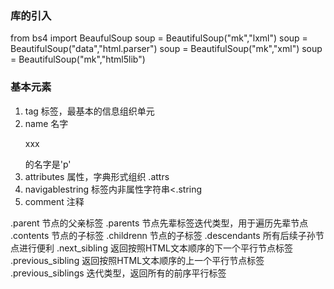### 库的引入
from bs4 import BeaufulSoup
soup = BeautifulSoup("mk","lxml")
soup = BeautifulSoup("<html>data</html>","html.parser")
soup = BeautifulSoup("mk","xml")
soup = BeautifulSoup("mk","html5lib")

### 基本元素
1. tag 标签，最基本的信息组织单元
2. name 名字 <p> xxx   </p>的名字是'p'
3. attributes 属性，字典形式组织 <tag>.attrs
4. navigablestring 标签内非属性字符串<<tag>.string
5. comment 注释

.parent 节点的父亲标签
.parents 节点先辈标签迭代类型，用于遍历先辈节点
.contents 节点的子标签
.childrenn 节点的子标签
.descendants 所有后续子孙节点进行便利
.next_sibling 返回按照HTML文本顺序的下一个平行节点标签
.previous_sibling 返回按照HTML文本顺序的上一个平行节点标签
.previous_siblings 迭代类型，返回所有的前序平行标签

<!--stackedit_data:
eyJoaXN0b3J5IjpbMTAzNjY2Njg0LDc5MjgwMjA2MSwtNTE1ND
U1NDY0LC0xMTQxODM4MzU4LC0yODQ4MzkyNDMsNzA4NjA2MDUx
XX0=
-->